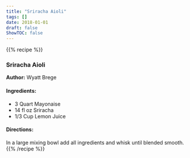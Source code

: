 ```yaml
---
title: "Sriracha Aioli"
tags: []
date: 2018-01-01
draft: false
ShowTOC: false
---
```


{{% recipe %}}

### Sriracha Aioli

**Author:** Wyatt Brege



#### Ingredients:

-   3 Quart Mayonaise
-   14 fl oz Sriracha
-   1/3 Cup Lemon Juice

#### Directions: 

In a large mixing bowl add all ingredients and whisk until blended
smooth.
{{% /recipe %}}

